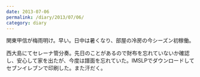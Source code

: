 ```yaml
---
date: 2013-07-06
permalink: /diary/2013/07/06/
category: diary
---
```


関東甲信が梅雨明け。早い。日中は暑くなり、部屋の冷房の今シーズン初稼働。

西大島にてセレーナ管分奏。先日のことがあるので財布を忘れていないか確認し、安心して家を出たが、今度は譜面を忘れていた。IMSLPでダウンロードしてセブンイレブンで印刷した。また汗だく。